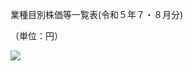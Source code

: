 業種目別株価等一覧表(令和５年７・８月分)

（単位：円）

![](https://www.nta.go.jp/tmp/e6923ceb-4eb5-42a5-a248-25e1e1db920a/images/20d89576315a95bfb7831532ce3e16b10cd7d5917a9216674baa0ac650a8ee9c.jpg)